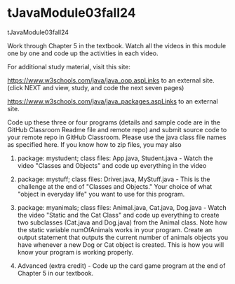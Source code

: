 # tJavaModule03fall24
tJavaModule03fall24

Work through Chapter 5 in the textbook. Watch all the videos in this module one by one and code up the activities in each video. 

For additional study material, visit this site:

https://www.w3schools.com/java/java_oop.aspLinks to an external site.  (click NEXT and view, study, and code the next seven pages)

https://www.w3schools.com/java/java_packages.aspLinks to an external site. 

Code up these three or four programs (details and sample code are in the GitHub Classroom Readme file and remote repo) and submit source code to your remote repo in GitHub Classroom. Please use the java class file names as specified here. If you know how to zip files, you may also 

1) package: mystudent; class files: App.java, Student.java - Watch the video "Classes and Objects" and code up everything in the video

2) package: mystuff; class files: Driver.java, MyStuff.java - This is the challenge at the end of "Classes and Objects." Your choice of what "object in everyday life" you want to use for this program. 

3) package: myanimals; class files: Animal.java, Cat.java, Dog.java - Watch the video "Static and the Cat Class" and code up everything to create two subclasses (Cat.java and Dog.java) from the Animal class. Note how the static variable numOfAnimals works in your program. Create an output statement that outputs the current number of animals objects you have whenever a new Dog or Cat object is created. This is how you will know your program is working properly.

4) Advanced (extra credit) - Code up the card game program at the end of Chapter 5 in our textbook.
